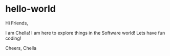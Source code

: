 # hello-world

Hi Friends,

I am Chella! I am here to explore things in the Software world! Lets have fun coding!

Cheers,
Chella

